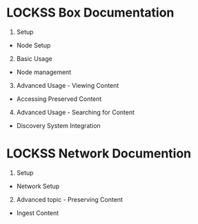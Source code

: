 # LOCKSS Box Documentation
 1. Setup
   - Node Setup
 2. Basic Usage
   - Node management
 3. Advanced Usage - Viewing Content
   - Accessing Preserved Content
 4. Advanced Usage - Searching for Content
   - Discovery System Integration

# LOCKSS Network Documention
 1. Setup
   - Network Setup
 2. Advanced topic - Preserving Content
   - Ingest Content
